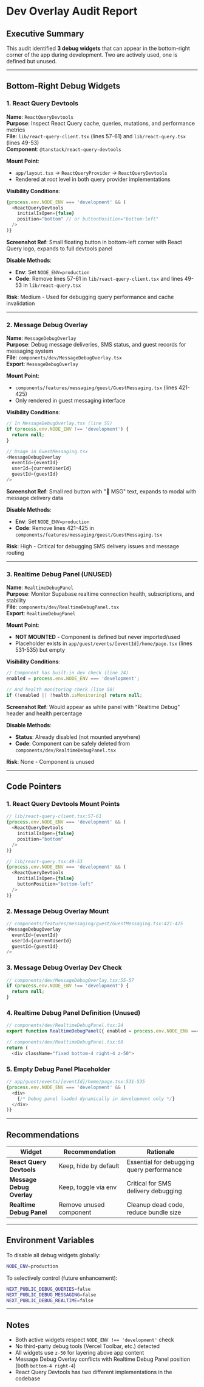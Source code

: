 # Dev Overlay Audit Report

## Executive Summary

This audit identified **3 debug widgets** that can appear in the bottom-right corner of the app during development. Two are actively used, one is defined but unused.

---

## Bottom-Right Debug Widgets

### 1. React Query Devtools

**Name**: `ReactQueryDevtools`  
**Purpose**: Inspect React Query cache, queries, mutations, and performance metrics  
**File**: `lib/react-query-client.tsx` (lines 57-61) and `lib/react-query.tsx` (lines 49-53)  
**Component**: `@tanstack/react-query-devtools`

**Mount Point**:

- `app/layout.tsx` → `ReactQueryProvider` → `ReactQueryDevtools`
- Rendered at root level in both query provider implementations

**Visibility Conditions**:

```typescript
{process.env.NODE_ENV === 'development' && (
  <ReactQueryDevtools
    initialIsOpen={false}
    position="bottom" // or buttonPosition="bottom-left"
  />
)}
```

**Screenshot Ref**: Small floating button in bottom-left corner with React Query logo, expands to full devtools panel

**Disable Methods**:

- **Env**: Set `NODE_ENV=production`
- **Code**: Remove lines 57-61 in `lib/react-query-client.tsx` and lines 49-53 in `lib/react-query.tsx`

**Risk**: Medium - Used for debugging query performance and cache invalidation

---

### 2. Message Debug Overlay

**Name**: `MessageDebugOverlay`  
**Purpose**: Debug message deliveries, SMS status, and guest records for messaging system  
**File**: `components/dev/MessageDebugOverlay.tsx`  
**Export**: `MessageDebugOverlay`

**Mount Point**:

- `components/features/messaging/guest/GuestMessaging.tsx` (lines 421-425)
- Only rendered in guest messaging interface

**Visibility Conditions**:

```typescript
// In MessageDebugOverlay.tsx (line 55)
if (process.env.NODE_ENV !== 'development') {
  return null;
}

// Usage in GuestMessaging.tsx
<MessageDebugOverlay
  eventId={eventId}
  userId={currentUserId}
  guestId={guestId}
/>
```

**Screenshot Ref**: Small red button with "🐛 MSG" text, expands to modal with message delivery data

**Disable Methods**:

- **Env**: Set `NODE_ENV=production`
- **Code**: Remove lines 421-425 in `components/features/messaging/guest/GuestMessaging.tsx`

**Risk**: High - Critical for debugging SMS delivery issues and message routing

---

### 3. Realtime Debug Panel (UNUSED)

**Name**: `RealtimeDebugPanel`  
**Purpose**: Monitor Supabase realtime connection health, subscriptions, and stability  
**File**: `components/dev/RealtimeDebugPanel.tsx`  
**Export**: `RealtimeDebugPanel`

**Mount Point**:

- **NOT MOUNTED** - Component is defined but never imported/used
- Placeholder exists in `app/guest/events/[eventId]/home/page.tsx` (lines 531-535) but empty

**Visibility Conditions**:

```typescript
// Component has built-in dev check (line 24)
enabled = process.env.NODE_ENV === 'development';

// And health monitoring check (line 50)
if (!enabled || !health.isMonitoring) return null;
```

**Screenshot Ref**: Would appear as white panel with "Realtime Debug" header and health percentage

**Disable Methods**:

- **Status**: Already disabled (not mounted anywhere)
- **Code**: Component can be safely deleted from `components/dev/RealtimeDebugPanel.tsx`

**Risk**: None - Component is unused

---

## Code Pointers

### 1. React Query Devtools Mount Points

```typescript
// lib/react-query-client.tsx:57-61
{process.env.NODE_ENV === 'development' && (
  <ReactQueryDevtools
    initialIsOpen={false}
    position="bottom"
  />
)}

// lib/react-query.tsx:49-53
{process.env.NODE_ENV === 'development' && (
  <ReactQueryDevtools
    initialIsOpen={false}
    buttonPosition="bottom-left"
  />
)}
```

### 2. Message Debug Overlay Mount

```typescript
// components/features/messaging/guest/GuestMessaging.tsx:421-425
<MessageDebugOverlay
  eventId={eventId}
  userId={currentUserId}
  guestId={guestId}
/>
```

### 3. Message Debug Overlay Dev Check

```typescript
// components/dev/MessageDebugOverlay.tsx:55-57
if (process.env.NODE_ENV !== 'development') {
  return null;
}
```

### 4. Realtime Debug Panel Definition (Unused)

```typescript
// components/dev/RealtimeDebugPanel.tsx:24
export function RealtimeDebugPanel({ enabled = process.env.NODE_ENV === 'development' })

// components/dev/RealtimeDebugPanel.tsx:68
return (
  <div className="fixed bottom-4 right-4 z-50">
```

### 5. Empty Debug Panel Placeholder

```typescript
// app/guest/events/[eventId]/home/page.tsx:531-535
{process.env.NODE_ENV === 'development' && (
  <div>
    {/* Debug panel loaded dynamically in development only */}
  </div>
)}
```

---

## Recommendations

| Widget                    | Recommendation          | Rationale                                 |
| ------------------------- | ----------------------- | ----------------------------------------- |
| **React Query Devtools**  | Keep, hide by default   | Essential for debugging query performance |
| **Message Debug Overlay** | Keep, toggle via env    | Critical for SMS delivery debugging       |
| **Realtime Debug Panel**  | Remove unused component | Cleanup dead code, reduce bundle size     |

---

## Environment Variables

To disable all debug widgets globally:

```bash
NODE_ENV=production
```

To selectively control (future enhancement):

```bash
NEXT_PUBLIC_DEBUG_QUERIES=false
NEXT_PUBLIC_DEBUG_MESSAGING=false
NEXT_PUBLIC_DEBUG_REALTIME=false
```

---

## Notes

- Both active widgets respect `NODE_ENV !== 'development'` check
- No third-party debug tools (Vercel Toolbar, etc.) detected
- All widgets use `z-50` for layering above app content
- Message Debug Overlay conflicts with Realtime Debug Panel position (both `bottom-4 right-4`)
- React Query Devtools has two different implementations in the codebase
